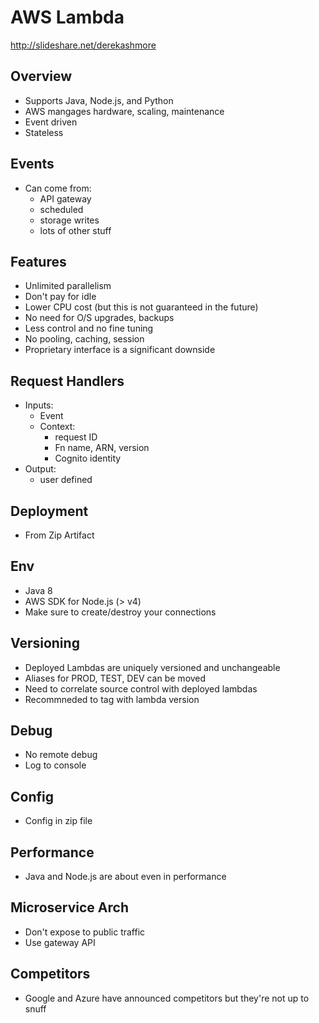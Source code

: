 # AWS Lambda

http://slideshare.net/derekashmore

## Overview

- Supports Java, Node.js, and Python
- AWS mangages hardware, scaling, maintenance
- Event driven
- Stateless

## Events

- Can come from:
  - API gateway
  - scheduled
  - storage writes
  - lots of other stuff
  
## Features

- Unlimited parallelism
- Don't pay for idle
- Lower CPU cost (but this is not guaranteed in the future)
- No need for O/S upgrades, backups
- Less control and no fine tuning
- No pooling, caching, session
- Proprietary interface is a significant downside

## Request Handlers

- Inputs:
  - Event
  - Context:
    - request ID
    - Fn name, ARN, version
    - Cognito identity
- Output:
  - user defined
  
## Deployment

- From Zip Artifact

## Env

- Java 8
- AWS SDK for Node.js (> v4)
- Make sure to create/destroy your connections

## Versioning

- Deployed Lambdas are uniquely versioned and unchangeable
- Aliases for PROD, TEST, DEV can be moved
- Need to correlate source control with deployed lambdas
- Recommneded to tag with lambda version

## Debug

- No remote debug
- Log to console

## Config

- Config in zip file

## Performance

- Java and Node.js are about even in performance

## Microservice Arch

- Don't expose to public traffic
- Use gateway API

## Competitors

- Google and Azure have announced competitors but they're not up to snuff
